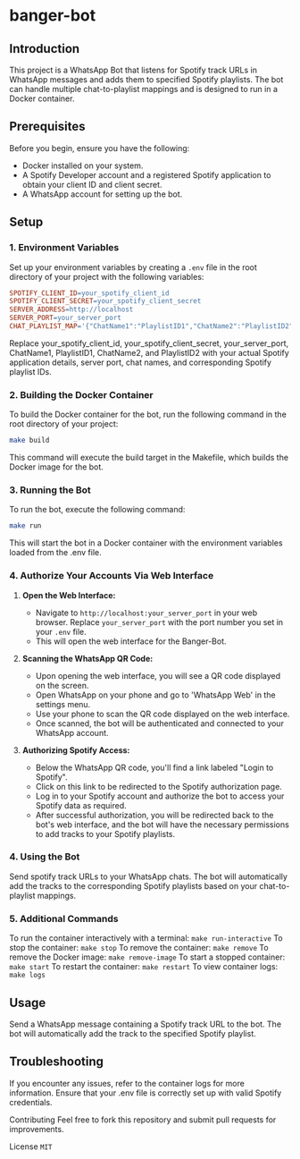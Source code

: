 # banger-bot

## Introduction
This project is a WhatsApp Bot that listens for Spotify track URLs in WhatsApp messages and adds them to specified Spotify playlists. The bot can handle multiple chat-to-playlist mappings and is designed to run in a Docker container.

## Prerequisites
Before you begin, ensure you have the following:
- Docker installed on your system.
- A Spotify Developer account and a registered Spotify application to obtain your client ID and client secret.
- A WhatsApp account for setting up the bot.

## Setup

### 1. Environment Variables
Set up your environment variables by creating a `.env` file in the root directory of your project with the following variables:

```makefile
SPOTIFY_CLIENT_ID=your_spotify_client_id
SPOTIFY_CLIENT_SECRET=your_spotify_client_secret
SERVER_ADDRESS=http://localhost
SERVER_PORT=your_server_port
CHAT_PLAYLIST_MAP='{"ChatName1":"PlaylistID1","ChatName2":"PlaylistID2"}'
```

Replace your_spotify_client_id, your_spotify_client_secret, your_server_port, ChatName1, PlaylistID1, ChatName2, and PlaylistID2 with your actual Spotify application details, server port, chat names, and corresponding Spotify playlist IDs.

### 2. Building the Docker Container
To build the Docker container for the bot, run the following command in the root directory of your project:

```sh
make build
```

This command will execute the build target in the Makefile, which builds the Docker image for the bot.

### 3. Running the Bot
To run the bot, execute the following command:

```sh
make run
```
This will start the bot in a Docker container with the environment variables loaded from the .env file.

### 4. Authorize Your Accounts Via Web Interface

1. **Open the Web Interface:**
   - Navigate to `http://localhost:your_server_port` in your web browser. Replace `your_server_port` with the port number you set in your `.env` file.
   - This will open the web interface for the Banger-Bot.

2. **Scanning the WhatsApp QR Code:**
   - Upon opening the web interface, you will see a QR code displayed on the screen.
   - Open WhatsApp on your phone and go to 'WhatsApp Web' in the settings menu.
   - Use your phone to scan the QR code displayed on the web interface.
   - Once scanned, the bot will be authenticated and connected to your WhatsApp account.

3. **Authorizing Spotify Access:**
   - Below the WhatsApp QR code, you'll find a link labeled "Login to Spotify".
   - Click on this link to be redirected to the Spotify authorization page.
   - Log in to your Spotify account and authorize the bot to access your Spotify data as required.
   - After successful authorization, you will be redirected back to the bot's web interface, and the bot will have the necessary permissions to add tracks to your Spotify playlists.

### 4. Using the Bot
Send spotify track URLs to your WhatsApp chats. The bot will automatically add the tracks to the corresponding Spotify playlists based on your chat-to-playlist mappings.

### 5. Additional Commands
To run the container interactively with a terminal: `make run-interactive`
To stop the container: `make stop`
To remove the container: `make remove`
To remove the Docker image: `make remove-image`
To start a stopped container: `make start`
To restart the container: `make restart`
To view container logs: `make logs`

## Usage
Send a WhatsApp message containing a Spotify track URL to the bot. The bot will automatically add the track to the specified Spotify playlist.

## Troubleshooting
If you encounter any issues, refer to the container logs for more information. Ensure that your .env file is correctly set up with valid Spotify credentials.

Contributing
Feel free to fork this repository and submit pull requests for improvements.

License
`MIT`
